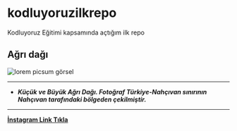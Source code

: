 # kodluyoruzilkrepo
Kodluyoruz Eğitimi kapsamında açtığım ilk repo

## Ağrı dağı 

![lorem picsum görsel](https://upload.wikimedia.org/wikipedia/commons/c/cb/Büyük_ve_Küçük_Ağrı_Dağı.jpg)

-------------------------------------------------
- ***Küçük ve Büyük Ağrı Dağı. Fotoğraf Türkiye-Nahçıvan sınırının Nahçıvan tarafındaki bölgeden çekilmiştir.***
***



[**İnstagram Link Tıkla**](https://www.instagram.com/emreoznturk/)

